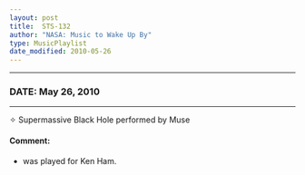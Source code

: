 ```yaml
---
layout: post
title:  STS-132
author: "NASA: Music to Wake Up By"
type: MusicPlaylist
date_modified: 2010-05-26
---
```


----
### DATE: May 26, 2010
----
✧ Supermassive Black Hole performed by Muse

#### Comment:
* was played for Ken Ham.
